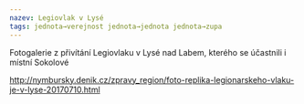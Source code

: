 ```yaml
---
nazev: Legiovlak v Lysé
tags: jednota→verejnost jednota→jednota jednota→zupa
---
```


Fotogalerie z přivítání Legiovlaku v Lysé nad Labem, kterého se účastnili i místní Sokolové 

<http://nymbursky.denik.cz/zpravy_region/foto-replika-legionarskeho-vlaku-je-v-lyse-20170710.html>